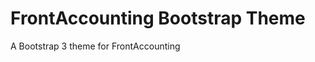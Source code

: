 FrontAccounting Bootstrap Theme
===============================

A Bootstrap 3 theme for FrontAccounting
